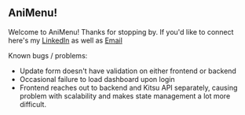 ## AniMenu!

Welcome to AniMenu! Thanks for stopping by. If you'd like to connect here's my [LinkedIn](https://www.linkedin.com/in/michaelquintdev/) as well as [Email](mailto:michaelquintdev@gmail.com)

Known bugs / problems:
 - Update form doesn't have validation on either frontend or backend
 - Occasional failure to load dashboard upon login
 - Frontend reaches out to backend and Kitsu API separately, causing problem with scalability and makes state management a lot more difficult. 
